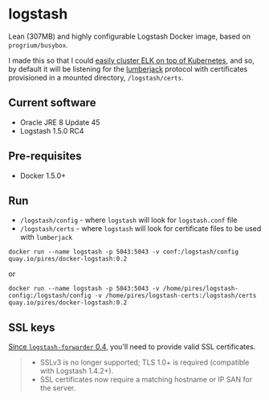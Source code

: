 
# logstash
Lean (307MB) and highly configurable Logstash Docker image, based on `progrium/busybox`.

I made this so that I could [easily cluster ELK on top of Kubernetes](https://github.com/pires/kubernetes-elk-cluster), and so, by default it will be listening for the [lumberjack](http://logstash.net/docs/1.4.2/inputs/lumberjack) protocol with certificates provisioned in a mounted directory, `/logstash/certs`.

## Current software

* Oracle JRE 8 Update 45
* Logstash 1.5.0 RC4

## Pre-requisites

* Docker 1.5.0+

## Run

* `/logstash/config` - where `logstash` will look for `logstash.conf` file
* `/logstash/certs` - where `logstash` will look for certificate files to be used with `lumberjack`

```
docker run --name logstash -p 5043:5043 -v conf:/logstash/config quay.io/pires/docker-logstash:0.2
```

or 

```
docker run --name logstash -p 5043:5043 -v /home/pires/logstash-config:/logstash/config -v /home/pires/logstash-certs:/logstash/certs quay.io/pires/docker-logstash:0.2
```

## SSL keys

[Since ```logstash-forwarder``` 0.4](http://www.elasticsearch.org/blog/logstash-forwarder-0-4-0-released/), you'll need to provide valid SSL certificates.
> * SSLv3 is no longer supported; TLS 1.0+ is required (compatible with Logstash 1.4.2+).
> * SSL certificates now require a matching hostname or IP SAN for the server.
